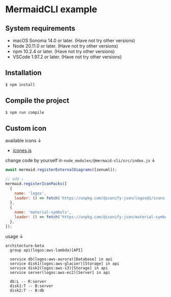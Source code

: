 # MermaidCLI example

## System requirements

- macOS Sonoma 14.0 or later. (Have not try other versions)
- Node 20.11.0 or later. (Have not try other versions)
- npm 10.2.4 or later. (Have not try other versions)
- VSCode 1.97.2 or later. (Have not try other versions)

## Installation

```bash
$ npm install
```

## Compile the project

```bash
$ npm run compile
```

## Custom icon

available icons ↓

- [icones.js](https://icones.js.org/)

change code by yourself in `node_modules/@mermaid-cli/src/index.js` ↓

```javascript
await mermaid.registerExternalDiagrams([zenuml]);

// add ↓
mermaid.registerIconPacks([
  {
    name: 'logos',
    loader: () => fetch('https://unpkg.com/@iconify-json/logos@1/icons.json').then((res) => res.json()),
  },
  {
    name: 'material-symbols',
    loader: () => fetch('https://unpkg.com/@iconify-json/material-symbols/icons.json').then((res) => res.json()),
  },
]);
```

usage ↓

```plaintext
architecture-beta
  group api(logos:aws-lambda)[API]

  service db(logos:aws-aurora)[Database] in api
  service disk1(logos:aws-glacier)[Storage] in api
  service disk2(logos:aws-s3)[Storage] in api
  service server(logos:aws-ec2)[Server] in api

  db:L -- R:server
  disk1:T -- B:server
  disk2:T -- B:db
```
